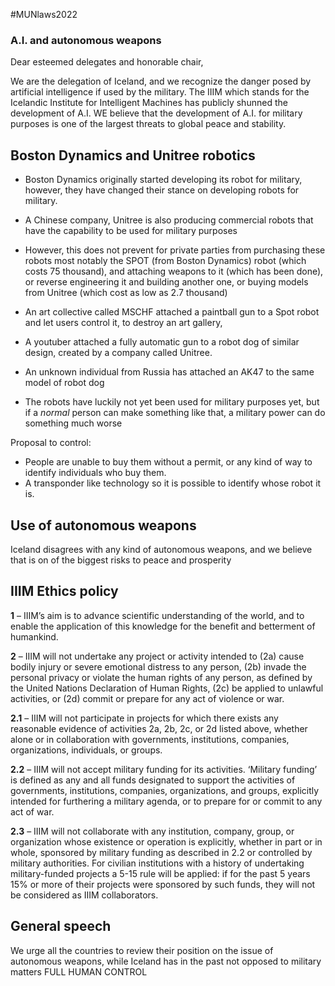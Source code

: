 #MUNlaws2022

### A.I. and autonomous weapons
Dear esteemed delegates and honorable chair,

We are the delegation of Iceland, and we recognize the danger posed by artificial intelligence if used by the military.
The IIIM which stands for the Icelandic Institute for Intelligent Machines has publicly shunned the development of A.I. 
WE believe that the development of A.I. for military purposes is one of the largest threats to global peace and stability. 




## Boston Dynamics and Unitree robotics

 - Boston Dynamics originally started developing its robot for military, however, they have changed their stance on developing robots for military.
 
 - A Chinese company, Unitree is also producing commercial robots that have the capability to be used for military purposes	
 
- However, this does not prevent for private parties from purchasing these robots most notably the SPOT (from Boston Dynamics) robot (which costs 75 thousand), and attaching weapons to it (which has been done), or reverse engineering it and building another one, or buying models from Unitree (which cost as low as 2.7 thousand)
	
- An art collective called MSCHF attached a paintball gun to a Spot robot and let users control it, to destroy an art gallery, 
	
- A youtuber attached a fully automatic gun to a robot dog of similar design, created by a company called Unitree.

- An unknown individual from Russia has attached an AK47 to the same model of robot dog
	 
- The robots have luckily not yet been used for military purposes yet, but if a *normal* person can make something like that, a military power can do something much worse

Proposal to control:
 - People are unable to buy them without a permit, or any kind of way to identify individuals who buy them.
 - A transponder like technology so it is possible to identify whose robot it is. 


## Use of autonomous weapons
Iceland disagrees with any kind of autonomous weapons, and we believe that is on of the biggest risks to peace and prosperity


## IIIM Ethics policy
**1** – IIIM’s aim is to advance scientific understanding of the world, and to enable the application of this knowledge for the benefit and betterment of humankind.

**2** – IIIM will not undertake any project or activity intended to (2a) cause bodily injury or severe emotional distress to any person, (2b) invade the personal privacy or violate the human rights of any person, as defined by the United Nations Declaration of Human Rights, (2c) be applied to unlawful activities, or (2d) commit or prepare for any act of violence or war.

**2.1** – IIIM will not participate in projects for which there exists any reasonable evidence of activities 2a, 2b, 2c, or 2d listed above, whether alone or in collaboration with governments, institutions, companies, organizations, individuals, or groups.

**2.2** – IIIM will not accept military funding for its activities. ‘Military funding’ is defined as any and all funds designated to support the activities of governments, institutions, companies, organizations, and groups, explicitly intended for furthering a military agenda, or to prepare for or commit to any act of war.

**2.3** – IIIM will not collaborate with any institution, company, group, or organization whose existence or operation is explicitly, whether in part or in whole, sponsored by military funding as described in 2.2 or controlled by military authorities. For civilian institutions with a history of undertaking military-funded projects a 5-15 rule will be applied: if for the past 5 years 15% or more of their projects were sponsored by such funds, they will not be considered as IIIM collaborators.

## General speech
We urge all the countries to review their position on the issue of autonomous weapons, while Iceland has in the past not opposed to military matters
 FULL HUMAN CONTROL
 